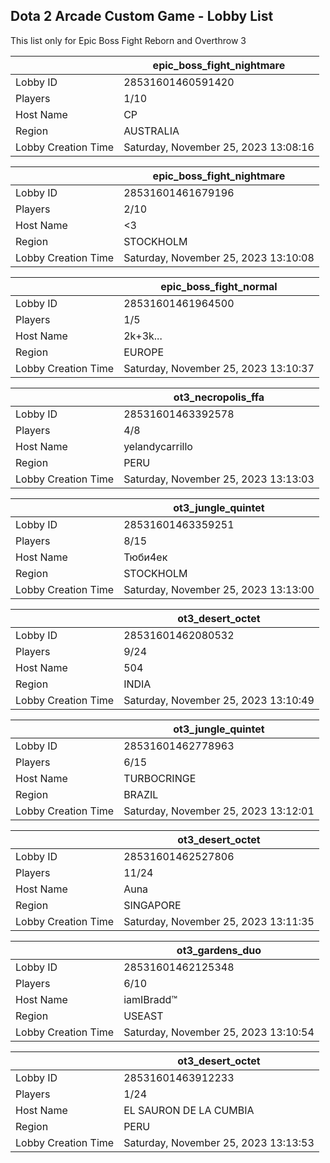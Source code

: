 ## Dota 2 Arcade Custom Game - Lobby List

This list only for Epic Boss Fight Reborn and Overthrow 3

|  | epic_boss_fight_nightmare |
| ------ | ------ |
| Lobby ID | 28531601460591420 |
| Players | 1/10 |
| Host Name | CP |
| Region | AUSTRALIA |
| Lobby Creation Time | Saturday, November 25, 2023 13:08:16 |


|  | epic_boss_fight_nightmare |
| ------ | ------ |
| Lobby ID | 28531601461679196 |
| Players | 2/10 |
| Host Name | <3 |
| Region | STOCKHOLM |
| Lobby Creation Time | Saturday, November 25, 2023 13:10:08 |


|  | epic_boss_fight_normal |
| ------ | ------ |
| Lobby ID | 28531601461964500 |
| Players | 1/5 |
| Host Name | 2k+3k... |
| Region | EUROPE |
| Lobby Creation Time | Saturday, November 25, 2023 13:10:37 |


|  | ot3_necropolis_ffa |
| ------ | ------ |
| Lobby ID | 28531601463392578 |
| Players | 4/8 |
| Host Name | yelandycarrillo |
| Region | PERU |
| Lobby Creation Time | Saturday, November 25, 2023 13:13:03 |


|  | ot3_jungle_quintet |
| ------ | ------ |
| Lobby ID | 28531601463359251 |
| Players | 8/15 |
| Host Name | Тюби4ек |
| Region | STOCKHOLM |
| Lobby Creation Time | Saturday, November 25, 2023 13:13:00 |


|  | ot3_desert_octet |
| ------ | ------ |
| Lobby ID | 28531601462080532 |
| Players | 9/24 |
| Host Name | 504 |
| Region | INDIA |
| Lobby Creation Time | Saturday, November 25, 2023 13:10:49 |


|  | ot3_jungle_quintet |
| ------ | ------ |
| Lobby ID | 28531601462778963 |
| Players | 6/15 |
| Host Name | TURBOCRINGE |
| Region | BRAZIL |
| Lobby Creation Time | Saturday, November 25, 2023 13:12:01 |


|  | ot3_desert_octet |
| ------ | ------ |
| Lobby ID | 28531601462527806 |
| Players | 11/24 |
| Host Name | Auna |
| Region | SINGAPORE |
| Lobby Creation Time | Saturday, November 25, 2023 13:11:35 |


|  | ot3_gardens_duo |
| ------ | ------ |
| Lobby ID | 28531601462125348 |
| Players | 6/10 |
| Host Name | iamIBradd™ |
| Region | USEAST |
| Lobby Creation Time | Saturday, November 25, 2023 13:10:54 |


|  | ot3_desert_octet |
| ------ | ------ |
| Lobby ID | 28531601463912233 |
| Players | 1/24 |
| Host Name | EL SAURON DE LA CUMBIA |
| Region | PERU |
| Lobby Creation Time | Saturday, November 25, 2023 13:13:53 |


